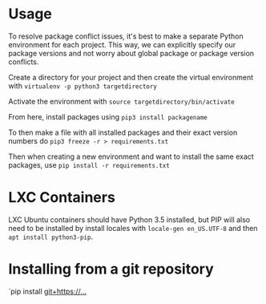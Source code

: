 # Usage #
To resolve package conflict issues, it's best to make a separate Python environment for each project. This way, we can explicitly specify our package versions and not worry about global package or package version conflicts.

Create a directory for your project and then create the virtual environment with `virtualenv -p python3 targetdirectory`

Activate the environment with `source targetdirectory/bin/activate`

From here, install packages using `pip3 install packagename`

To then make a file with all installed packages and their exact version numbers do `pip3 freeze -r > requirements.txt`

Then when creating a new environment and want to install the same exact packages, use `pip install -r requirements.txt`

# LXC Containers #
LXC Ubuntu containers should have Python 3.5 installed, but PIP will also need to be installed by install locales with `locale-gen en_US.UTF-8` and then `apt install python3-pip`.

# Installing from a git repository #
`pip install <git+https://...>
